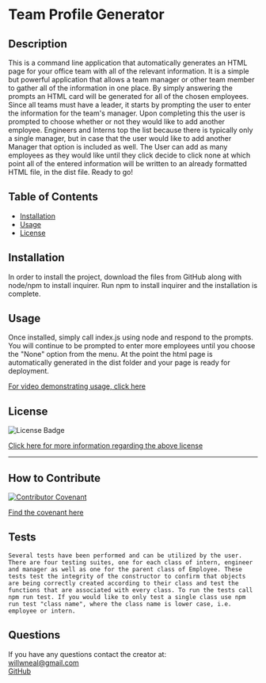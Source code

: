 
  # Team Profile Generator

  ## Description

  This is a command line application that automatically generates an HTML page for your office team with all of the relevant information. It is a simple but powerful application that allows a team manager or other team member to gather all of the information in one place. By simply answering the prompts an HTML card will be generated for all of the chosen employees. Since all teams must have a leader, it starts by prompting the user to enter the information for the team's manager. Upon completing this the user is prompted to choose whether or not they would like to add another employee. Engineers and Interns top the list because there is typically only a single manager, but in case that the user would like to add another Manager that option is included as well. The User can add as many employees as they would like until they click decide to click none at which point all of the entered information will be written to an already formatted HTML file, in the dist file. Ready to go!

  ## Table of Contents 

  - [Installation](#installation)
  - [Usage](#usage)
  - [License](#license)

  ## Installation
  
  In order to install the project, download the files from GitHub along with node/npm to install inquirer. Run npm to install inquirer and the installation is complete.

  ## Usage

  Once installed, simply call index.js using node and respond to the prompts. You will continue to be prompted to enter more employees until you choose the "None" option from the menu. At the point the html page is automatically generated in the dist folder and your page is ready for deployment. 

  [For video demonstrating usage, click here](https://drive.google.com/file/d/1lGQWt2s7SMQHjtAjTA385gCE54nylfiu/view)

  ## License

  ![License Badge](https://img.shields.io/badge/license-MIT-orange?style=plastic=appveyor?raw=true)
  <br>
  
  [Click here for more information regarding the above license](https://opensource.org/licenses/MIT)
    
  ---
    
  

  ## How to Contribute

  [![Contributor Covenant](https://img.shields.io/badge/Contributor%20Covenant-2.1-4baaaa.svg)](code_of_conduct.md)
  
  [Find the covenant here](https://www.contributor-covenant.org/version/2/1/code_of_conduct/code_of_conduct.txt) 

  ## Tests

    Several tests have been performed and can be utilized by the user. There are four testing suites, one for each class of intern, engineer and manager as well as one for the parent class of Employee. These tests test the integrity of the constructor to confirm that objects are being correctly created according to their class and test the functions that are associated with every class. To run the tests call npm run test. If you would like to only test a single class use npm run test "class name", where the class name is lower case, i.e. employee or intern.

  ## Questions
  
  If you have any questions contact the creator at:
  <br>
  [willwneal@gmail.com](mailto:willwneal@gmail.com)
  <br>
  [GitHub](https://github.com/Will-Neal)

